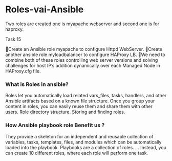 # Roles-vai-Ansible
Two roles are created one is myapache webserver and second one is for haproxy.

Task 15

🔅Create an Ansible role myapache to configure Httpd WebServer.
🔅Create another ansible role myloadbalancer to configure HAProxy LB.
🔅We need to combine both of these roles controlling web server versions and solving challenges for host IP’s addition dynamically over each Managed Node in  HAProxy.cfg file.

### What is Roles in ansible?
Roles let you automatically load related vars_files, tasks, handlers, and other Ansible artifacts based on a known file structure. Once you group your content in roles, you can easily reuse them and share them with other users. Role directory structure. Storing and finding roles.
### How Ansible playbook role Benefit us ?
They provide a skeleton for an independent and reusable collection of variables, tasks, templates, files, and modules which can be automatically loaded into the playbook. Playbooks are a collection of roles. … Instead, you can create 10 different roles, where each role will perform one task.

